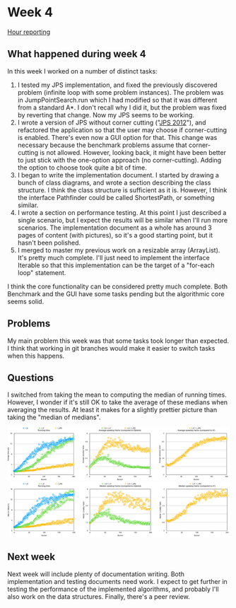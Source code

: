 # Week 4

[Hour reporting](Hour_reporting.md)

## What happened during week 4

In this week I worked on a number of distinct tasks:

1. I tested my JPS implementation, and fixed the previously discovered problem (infinite loop with some problem instances). The problem was in JumpPointSearch.run which I had modified so that it was different from a standard A*. I don't recall why I did it, but the problem was fixed by reverting that change. Now my JPS seems to be working.
2. I wrote a version of JPS without corner cutting ("[JPS 2012](https://www.aaai.org/ocs/index.php/SOCS/SOCS12/paper/download/5396/5212)"), and refactored the application so that the user may choose if corner-cutting is enabled. There's even now a GUI option for that. This change was necessary because the benchmark problems assume that corner-cutting is not allowed. However, looking back, it might have been better to just stick with the one-option approach (no corner-cutting). Adding the option to choose took quite a bit of time.
3. I began to write the implementation document. I started by drawing a bunch of class diagrams, and wrote a section describing the class structure. I think the class structure is sufficient as it is. However, I think the interface Pathfinder could be called ShortestPath, or something similar.
4. I wrote a section on performance testing. At this point I just described a single scenario, but I expect the results will be similar when I'll run more scenarios. The implementation document as a whole has around 3 pages of content (with pictures), so it's a good starting point, but it hasn't been polished.
5. I merged to master my previous work on a resizable array (ArrayList). It's pretty much complete. I'll just need to implement the interface Iterable<T> so that this implementation can be the target of a "for-each loop" statement.

I think the core functionality can be considered pretty much complete. Both Benchmark and the GUI have some tasks pending but the algorithmic core seems solid.

## Problems

My main problem this week was that some tasks took longer than expected. I think that working in git branches would make it easier to switch tasks when this happens.

## Questions

I switched from taking the mean to computing the median of running times. However, I wonder if it's still OK to take the average of these medians when averaging the results. At least it makes for a slightly prettier picture than taking the "median of medians".

![The results of running a single scenario (averages)](img/lak100d_results_avg.png)
![The results of running a single scenario (medians)](img/lak100d_results_median.png)

## Next week

Next week will include plenty of documentation writing. Both implementation and testing documents need work. I expect to get further in testing the performance of the implemented algorithms, and probably I'll also work on the data structures. Finally, there's a peer review.

